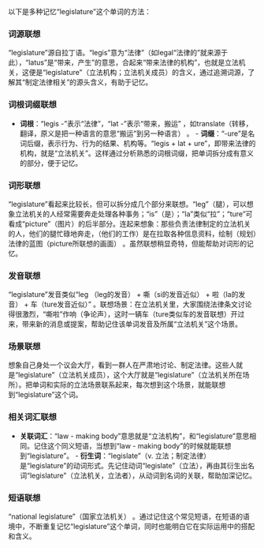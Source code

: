 以下是多种记忆“legislature”这个单词的方法：

### 词源联想
“legislature”源自拉丁语。“legis”意为“法律”（如legal“法律的”就来源于此），“latus”是“带来，产生”的意思，合起来“带来法律的机构”，也就是立法机关，这便是“legislature”（立法机构；立法机关成员）的含义，通过追溯词源，了解其“制定法律相关”的源头含义，有助于记忆。

### 词根词缀联想
 - **词根**：“legis -”表示“法律”，“lat -”表示“带来，搬运” ，如translate（转移，翻译，原义是把一种语言的意思“搬运”到另一种语言） 。 - **词缀**：“-ure”是名词后缀，表示行为、行为的结果、机构等。“legis + lat + ure”，即带来法律的机构，就是“立法机关”。这样通过分析熟悉的词根词缀，把单词拆分成有意义的部分，便于记忆。

### 词形联想
“legislature”看起来比较长，但可以拆分成几个部分来联想。“leg”（腿），可以想象立法机关的人经常需要奔走处理各种事务；“is”（是）；“la”类似“拉”；“ture”可看成“picture”（图片）的后半部分。连起来想象：那些负责法律制定的立法机关的人，他们的腿忙碌地奔走，（他们的工作）是在拉取各种信息资料，绘制（规划）法律的蓝图（picture所联想的画面） 。虽然联想稍显奇特，但能帮助对词形的记忆。

### 发音联想
“legislature”发音类似“leg （leg的发音） + 嘶（si的发音近似） + 啦（la的发音） + 车（ture发音近似）” 。联想场景：在立法机关里，大家围绕法律条文讨论得很激烈，“嘶啦”作响（争论声），这时一辆车（ture类似车的发音联想）开过来，带来新的消息或提案，帮助记住该单词发音及所属“立法机关”这个场景。

### 场景联想
想象自己身处一个议会大厅，看到一群人在严肃地讨论、制定法律。这些人就是“legislature”（立法机关成员），这个大厅就是“legislature”（立法机关所在场所）。把单词和实际的立法场景联系起来，每次想到这个场景，就能联想到“legislature”这个词。

### 相关词汇联想
 - **关联词汇**：“law - making body”意思就是“立法机构”，和“legislature”意思相同。记住这个同义短语，当想到“law - making body”的时候就能联想到“legislature”。 - **衍生词**：“legislate”（v. 立法；制定法律）是“legislature”的动词形式。先记住动词“legislate”（立法），再由其衍生出名词“legislature”（立法机关，立法者），从动词到名词的关联，帮助加深记忆。

### 短语联想
“national legislature”（国家立法机关） 。通过记住这个常见短语，在短语的语境中，不断重复记忆“legislature”这个单词，同时也能明白它在实际运用中的搭配和含义。 